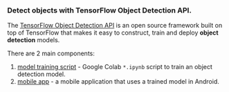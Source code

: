### Detect objects with TensorFlow Object Detection API.
The [TensorFlow Object Detection API](https://github.com/tensorflow/models/tree/master/research/object_detection)
is an open source framework built on top of TensorFlow that makes it easy to construct,
train and deploy **object detection** models.

There are 2 main components:
   01. [model training script](01_training_script) - 
       Google Colab `*.ipynb` script to train an object detection model.
   02. [mobile app](02_mobile_app) -
       a mobile application that uses a trained model in Android.
